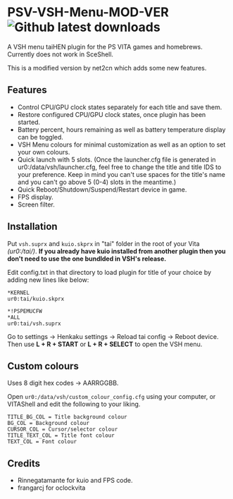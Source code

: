 # PSV-VSH-Menu-MOD-VER ![Github latest downloads](https://img.shields.io/github/downloads/joel16/PSV-VSH-Menu/total.svg)
A VSH menu taiHEN plugin for the PS VITA games and homebrews. Currently does not work in SceShell.

This is a modified version by net2cn which adds some new features.

Features
--------------------------------------------------------------------------------
- Control CPU/GPU clock states separately for each title and save them.
- Restore configured CPU/GPU clock states, once plugin has been started.
- Battery percent, hours remaining as well as battery temperature display can be toggled.
- VSH Menu colours for minimal customization as well as an option to set your own colours.
- Quick launch with 5 slots. (Once the launcher.cfg file is generated in ur0:/data/vsh/launcher.cfg, feel free to change the title and title IDS to your preference. Keep in mind you can't use spaces for the title's name and you can't go above 5 (0-4) slots in the meantime.)
- Quick Reboot/Shutdown/Suspend/Restart device in game.
- FPS display.
- Screen filter.


Installation
--------------------------------------------------------------------------------

Put ```vsh.suprx``` and ```kuio.skprx``` in "tai" folder in the root of your Vita *(ur0:/tai/)*.
**If you already have kuio installed from another plugin then you don't need to use the one bundlded in VSH's release.**

Edit config.txt in that directory to load plugin for title of your choice by adding new lines like below:

```text
*KERNEL
ur0:tai/kuio.skprx

*!PSPEMUCFW
*ALL
ur0:tai/vsh.suprx
```

Go to settings -> Henkaku settings -> Reload tai config -> Reboot device.
Then use **L + R + START** or **L + R + SELECT** to open the VSH menu.


Custom colours
--------------------------------------------------------------------------------

Uses 8 digit hex codes -> AARRGGBB.

Open ```ur0:/data/vsh/custom_colour_config.cfg``` using your computer, or VITAShell and edit the following to your liking.

```
TITLE_BG_COL = Title background colour
BG_COL = Background colour
CURSOR_COL = Cursor/selector colour
TITLE_TEXT_COL = Title font colour
TEXT_COL = Font colour
```


Credits
--------------------------------------------------------------------------------

- Rinnegatamante for kuio and FPS code.
- frangarcj for oclockvita